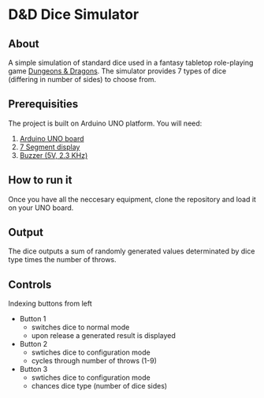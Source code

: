 # D&D Dice Simulator

## About
A simple simulation of standard dice used in a fantasy tabletop role-playing game [Dungeons & Dragons](https://en.wikipedia.org/wiki/Dungeons_%26_Dragons). 
The simulator provides 7 types of dice (differing in number of sides) to choose from. 

## Prerequisities
The project is built on Arduino UNO platform.
You will need:
1. [Arduino UNO board](https://store.arduino.cc/products/arduino-uno-rev3)
2. [7 Segment display](https://www.laskakit.cz/hodinovy-displej-tm1637--cerveny/?gclid=CjwKCAjwkeqkBhAnEiwA5U-uM1NEJE5VE82NQLYDGOBpYgm54MGRBueVhJcAJhHB3qjPBpUT_NDEuhoCRgQQAvD_BwE#relatedFiles)
3. [Buzzer (5V, 2.3 KHz)](https://dratek.cz/arduino/1251-aktivni-bzucak-5v-2.3-khz.html?gclid=CjwKCAjwkeqkBhAnEiwA5U-uM0-9UzfDUxOdSV-eDP1Bs8x3dNG2nvL34aHU504he-EqYvo7bPuXOhoCGXcQAvD_BwE)

## How to run it
Once you have all the neccesary equipment, clone the repository and load it on your UNO board.

## Output
The dice outputs a sum of randomly generated values determinated by dice type times the number of throws.

## Controls
Indexing buttons from left

- Button 1
  - switches dice to normal mode
  - upon release a generated result is displayed
- Button 2
  - swtiches dice to configuration mode
  - cycles through number of throws (1-9)
- Button 3
  - swtiches dice to configuration mode
  - chances dice type (number of dice sides)
